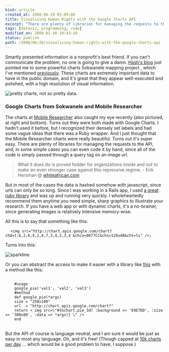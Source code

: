 ```yaml
---
kind: article
created_at: 2008-06-20 05:09:08
title: Visualizing Human Rights with the Google Charts API
excerpt: "There are plenty of libraries for managing the requests to the API, and, in some simple cases you can even code it by hand, since all of the code is simply passed through a query tag on an image url."
tags: [dataviz, programming, code]
modified_on: 2009-01-30 10:43:18
status: publish 
path: /2008/06/20/visualizing-human-rights-with-the-google-charts-api
---
```


Smartly presented information is a nonprofit's best friend. If you can't communicate the problem, no one is going to give a damn. <a href="http://whiteafrican.com/?p=1081">Hash's blog</a> just pointed me to some powerful charts Sokwanele mapping project , which I've mentioned <a href="/2008/04/11/zimbabwe-election-watch-map.html">previously</a>. These charts are extremely important data to have in the public domain, and it's great that they 
appear well-executed and polished, with a high resolution of visual information. 

<img src="/static/images/charts.jpg" title="google charts" alt="pretty charts, not so pretty data."/><h3 class="caption">Google Charts from Sokwanele and Mobile Researcher</h3>

The charts at <a href="http://www.populi.net/mobileresearcher/">Mobile Researcher</a> also caught my eye recently (also pictured, at right and bottom). Turns out they were both made with Google Charts. I hadn't used it before, but I recognized their densely set labels and had some vague ideas that there was a Ruby wrapper. And I just thought that the Mobile Researcher charts were really beautiful. Turns out it's super easy. There are plenty of libraries for managing the requests to the API, and, in some simple cases you can even code it by hand, since all of the code is simply passed through a query tag on an image url. <blockquote class="small">What it does do is proved fodder for organizations inside and out to make an even stronger case against this repressive regime.
<span class="attribution">- Erik Hersman @ <a href="http://whiteafrican.com">whiteafrican.com</a></span></blockquote>But in most of the cases the data is hashed somehow with javascript, since urls can only be so long. Since I was working in a Rails  app, I used <a href="http://googlecharts.rubyforge.org/">a great ruby library</a> and was up and running very quickly. I wholeheartedly recommend them anytime you need simple, sharp graphics to illustrate your research. If you have a web app or with dynamic charts, it's a no-brainer, since generating images is relatively intensive memory-wise.

All this is to say that something like this: 

<pre>
  <code>&lt;img src="http://chart.apis.google.com/chart?chd=t:6,2,6,4,2,4,7,3,4,2,3,4 &chco=0077CC&chs=120x40&cht=ls" /&gt;;</code>
</pre>

Turns into this: 

<img src="/static/images/spark.jpg" alt="sparkline" class="fullwidth"/>

Or you can abstract the access to make it easier with a library like <a href="http://googlecharts.rubyforge.org/">this</a> with a method like this:


<pre>
  <code>
    #usage
    google_pie('val1', 'val2', 'val3')
    #method
    def google_pie(*args)
    size = "250x100"
    url  = "http://chart.apis.google.com/chart?"
    return < img src=\"#{Gchart.pie_3d( :background => 'E9E7DD', :size => '300x80', :data => *args)} \" />
    end
  </code> 
</pre>

But the API of course is language neutral, and I am sure it would be just as easy in most any language. Oh, and it's free! (Though capped at <a href="http://code.google.com/apis/chart/">10k charts per day</a> ... which would be a good problem to have, I suppose.) 


